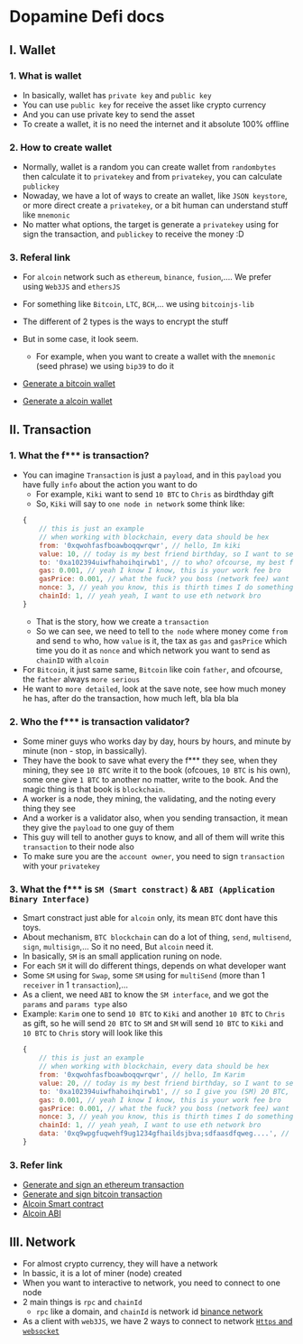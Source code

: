 # Dopamine Defi docs

## I. Wallet

### 1. What is wallet

- In basically, wallet has `private key` and `public key`
- You can use `public key` for receive the asset like crypto currency
- And you can use private key to send the asset
- To create a wallet, it is no need the internet and it absolute 100% offline

### 2. How to create wallet

- Normally, wallet is a random you can create wallet from `randombytes` then calculate it to `privatekey` and from `privatekey`, you can calculate `publickey`
- Nowaday, we have a lot of ways to create an wallet, like `JSON keystore`, or more direct create a `privatekey`, or a bit human can understand stuff like `mnemonic`
- No matter what options, the target is generate a `privatekey` using for sign the transaction, and `publickey` to receive the money :D

### 3. Referal link

- For `alcoin` network such as `ethereum`, `binance`, `fusion`,.... We prefer using `Web3JS` and `ethersJS`
- For something like `Bitcoin`, `LTC`, `BCH`,... we using `bitcoinjs-lib`
- The different of 2 types is the ways to encrypt the stuff
- But in some case, it look seem.
  - For example, when you want to create a wallet with the `mnemonic` (seed phrase) we using `bip39` to do it

- [Generate a bitcoin wallet](https://github.com/bitcoinjs/bitcoinjs-lib/blob/27a840aac4a12338f1e40c54f3759bbd7a559944/test/integration/addresses.spec.ts#L8)
- [Generate a alcoin wallet](https://web3js.readthedocs.io/en/v1.3.4/web3-eth-accounts.html#create)

## II. Transaction

### 1. What the f*** is transaction?
- You can imagine `Transaction` is just a `payload`, and in this `payload` you have fully `info` about the action you want to do
  - For example, `Kiki` want to send `10 BTC` to `Chris` as birdthday gift 
  - So, `Kiki` will say to `one node in network` some think like:
  ```javascript
  {
      // this is just an example
      // when working with blockchain, every data should be hex
      from: '0xqwohfasfboawboqqwrqwr', // hello, Im kiki
      value: 10, // today is my best friend birthday, so I want to send 10BTC as gift
      to: '0xa102394uiwfhahoihqirwb1', // to who? ofcourse, my best friend - Chris
      gas: 0.001, // yeah I know I know, this is your work fee bro
      gasPrice: 0.001, // what the fuck? you boss (network fee) want to a bit also? no problem, here he is
      nonce: 3, // yeah you know, this is thirth times I do something like that,
      chainId: 1, // yeah yeah, I want to use eth network bro
  }
    ``` 
    - That is the story, how we create a `transaction`
    - So we can see, we need to tell to `the node` where money come `from` and send `to` who, how `value` is it, the tax as `gas` and `gasPrice` which time you do it as `nonce` and which network you want to send as `chainID` with `alcoin`
- For `Bitcoin`, it just same same, `Bitcoin` like coin `father`, and ofcourse, the `father` always `more serious`
- He want to `more detailed`, look at the save note, see how much money he has, after do the transaction, how much left, bla bla bla

### 2. Who the f*** is transaction validator?
- Some miner guys who works day by day, hours by hours, and minute by minute (non - stop, in bassically).
- They have the book to save what every the f*** they see, when they mining, they see `10 BTC` write it to the book (ofcoues, `10 BTC` is his own), some one give `1 BTC` to another  no matter, write to the book. And the magic thing is that book is `blockchain`.
- A worker is a node, they mining, the validating, and the noting every thing they see
- And a worker is a validator also, when you sending transaction, it mean they give the `payload` to one guy of them
- This guy will tell to another guys to know, and all of them will write this `transaction` to their node also
- To make sure you are the `account owner`, you need to sign `transaction` with your `privatekey`

### 3. What the f*** is `SM (Smart constract)` & `ABI (Application Binary Interface)`
- Smart constract just able for `alcoin` only, its mean `BTC` dont have this toys.
- About mechanism, `BTC blockchain` can do a lot of thing, `send`, `multisend`, `sign`, `multisign`,... So it no need, But `alcoin` need it.
- In basically, `SM` is an small application runing on node.
- For each `SM` it will do different things, depends on what developer want
- Some `SM` using for `Swap`, some `SM` using for `multiSend` (more than 1 `receiver` in 1 `transaction`),...
- As a client, we need `ABI` to know the `SM interface`, and we got the `params` and `params type` also 
- Example: `Karim` one to send `10 BTC` to `Kiki` and another `10 BTC` to `Chris` as gift, so he will send `20 BTC` to `SM` and `SM` will send `10 BTC` to `Kiki` and `10 BTC` to `Chris` story will look like this
  ```javascript
  {
      // this is just an example
      // when working with blockchain, every data should be hex
      from: '0xqwohfasfboawboqqwrqwr', // hello, Im Karim
      value: 20, // today is my best friend birthday, so I want to send 10BTC as gift
      to: '0xa102394uiwfhahoihqirwb1', // so I give you (SM) 20 BTC, can you help me send to my best friends - Chris & Kiki
      gas: 0.001, // yeah I know I know, this is your work fee bro
      gasPrice: 0.001, // what the fuck? you boss (network fee) want to a bit also? no problem, here he is
      nonce: 3, // yeah you know, this is thirth times I do something like that,
      chainId: 1, // yeah yeah, I want to use eth network bro
      data: '0xq9wpgfuqwehf9ug1234gfhaildsjbva;sdfaasdfqweg....', // this data has been encode as hex with ABI
  }
    ``` 



### 3. Refer link
- [Generate and sign an ethereum transaction](https://web3js.readthedocs.io/en/v1.3.4/web3-eth-accounts.html#signtransaction)
- [Generate and sign bitcoin transaction](https://github.com/bitcoinjs/bitcoinjs-lib/blob/27a840aac4a12338f1e40c54f3759bbd7a559944/test/integration/transactions.spec.ts#L11)
- [Alcoin Smart contract](https://web3js.readthedocs.io/en/v1.3.4/web3-eth-contract.html)
- [Alcoin ABI](https://web3js.readthedocs.io/en/v1.3.4/web3-eth-abi.html)

## III. Network
- For almost crypto currency, they will have a network
- In bassic, it is a lot of miner (node) created
- When you want to interactive to network, you need to connect to one node
- 2 main things is `rpc` and `chainId`
    - `rpc` like a domain, and `chainId` is network id [binance network](https://docs.binance.org/smart-chain/developer/rpc.html)
- As a client with `web3JS`, we have 2 ways to connect to network [`Https` and `websocket`](https://web3js.readthedocs.io/en/v1.3.4/web3-eth.html#configuration)